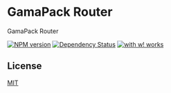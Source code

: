 # GamaPack Router
GamaPack Router

[![NPM version][npm-image]][npm-url]
[![Dependency Status][daviddm-image]][daviddm-url]
[![with w! works][webfatorial-image]][webfatorial-url]

## License
[MIT](https://github.com/webfatorial/gamapack-router/blob/master/LICENSE)

[npm-image]: https://img.shields.io/npm/v/gamapack-router.svg
[npm-url]: https://npmjs.org/package/gamapack-router
[daviddm-image]: http://img.shields.io/david/webfatorial/gamapack-router.svg
[daviddm-url]: https://david-dm.org/webfatorial/gamapack-router
[webfatorial-image]: https://img.shields.io/badge/with%20w!-works-157bac.svg
[webfatorial-url]: http://webfatorial.works